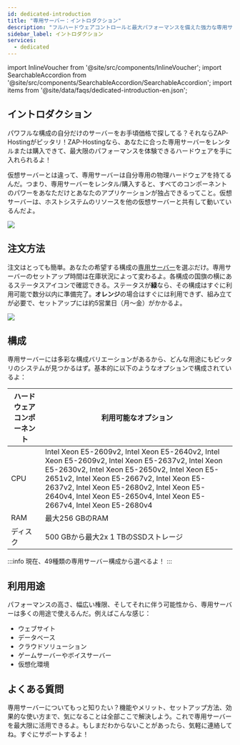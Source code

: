 ```yaml
---
id: dedicated-introduction
title: "専用サーバー：イントロダクション"
description: "フルハードウェアコントロールと最大パフォーマンスを備えた強力な専用サーバーをお手頃価格で → 今すぐ詳しくチェック"
sidebar_label: イントロダクション
services:
  - dedicated
---
```


import InlineVoucher from '@site/src/components/InlineVoucher';
import SearchableAccordion from '@site/src/components/SearchableAccordion/SearchableAccordion';
import items from '@site/data/faqs/dedicated-introduction-en.json';


## イントロダクション

パワフルな構成の自分だけのサーバーをお手頃価格で探してる？それならZAP-Hostingがピッタリ！ZAP-Hostingなら、あなたに合った専用サーバーをレンタルまたは購入できて、最大限のパフォーマンスを体験できるハードウェアを手に入れられるよ！

仮想サーバーとは違って、専用サーバーは自分専用の物理ハードウェアを持てるんだ。つまり、専用サーバーをレンタル/購入すると、すべてのコンポーネントのパワーをあなただけとあなたのアプリケーションが独占できるってこと。仮想サーバーは、ホストシステムのリソースを他の仮想サーバーと共有して動いているんだよ。

![](https://screensaver01.zap-hosting.com/index.php/s/9YMG6QfsNzzjCSQ/preview)

<InlineVoucher />

## 注文方法

注文はとっても簡単。あなたの希望する構成の[専用サーバー](https://zap-hosting.com/en/dedicated-server-hosting/)を選ぶだけ。専用サーバーのセットアップ時間は在庫状況によって変わるよ。各構成の国旗の横にあるステータスアイコンで確認できる。ステータスが**緑**なら、その構成はすぐに利用可能で数分以内に準備完了。**オレンジ**の場合はすぐには利用できず、組み立てが必要で、セットアップには約5営業日（月〜金）がかかるよ。

![](https://screensaver01.zap-hosting.com/index.php/s/NDLcyjdj6BmSwLq/preview)



## 構成

専用サーバーには多彩な構成バリエーションがあるから、どんな用途にもピッタリのシステムが見つかるはず。基本的に以下のようなオプションで構成されているよ：

| ハードウェアコンポーネント | 利用可能なオプション                                            |
| ------------------- | ------------------------------------------------------------ |
| CPU                 | Intel Xeon E5-2609v2, Intel Xeon E5-2640v2, Intel Xeon E5-2609v2, Intel Xeon E5-2637v2, Intel Xeon E5-2630v2, Intel Xeon E5-2650v2, Intel Xeon E5-2651v2, Intel Xeon E5-2667v2, Intel Xeon E5-2637v2, Intel Xeon E5-2680v2, Intel Xeon E5-2640v4, Intel Xeon E5-2650v4, Intel Xeon E5-2667v4, Intel Xeon E5-2680v4 |
| RAM                 | 最大256 GBのRAM                                              |
| ディスク            | 500 GBから最大2x 1 TBのSSDストレージ                          |

:::info
現在、49種類の専用サーバー構成から選べるよ！
:::



## 利用用途

パフォーマンスの高さ、幅広い権限、そしてそれに伴う可能性から、専用サーバーは多くの用途で使えるんだ。例えばこんな感じ：

- ウェブサイト
- データベース
- クラウドソリューション
- ゲームサーバーやボイスサーバー
- 仮想化環境

## よくある質問
専用サーバーについてもっと知りたい？機能やメリット、セットアップ方法、効果的な使い方まで、気になることは全部ここで解決しよう。これで専用サーバーを最大限に活用できるよ。もしまだわからないことがあったら、気軽に連絡してね。すぐにサポートするよ！
<SearchableAccordion items={items} />

<InlineVoucher />